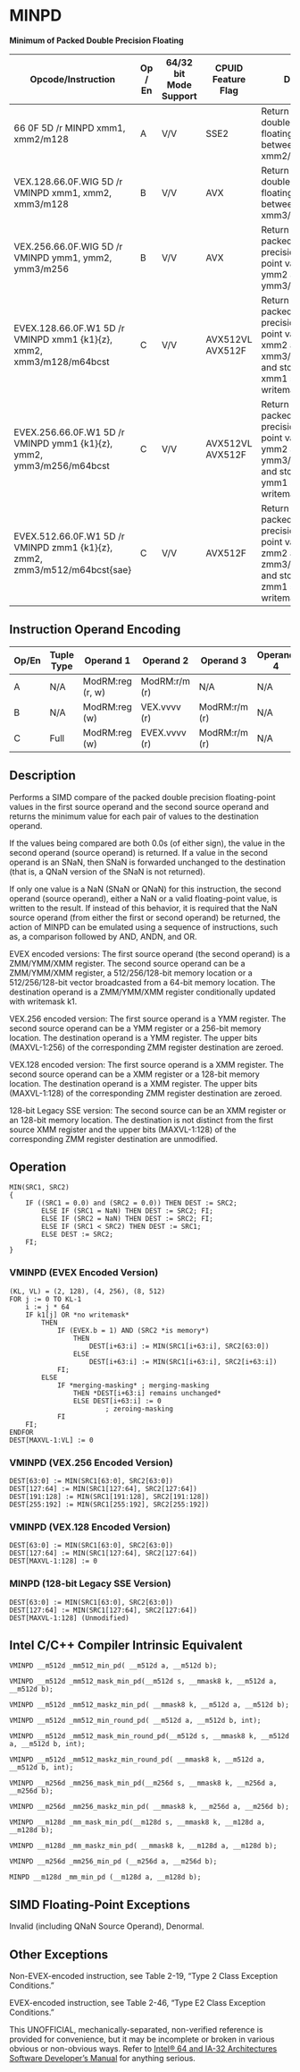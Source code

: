 # MINPD

**Minimum of Packed Double Precision Floating**

| Opcode/Instruction                                                        | Op / En | 64/32 bit Mode Support | CPUID Feature Flag | Description                                                                                                                                           |
| ------------------------------------------------------------------------- | ------- | ---------------------- | ------------------ | ----------------------------------------------------------------------------------------------------------------------------------------------------- |
| 66 0F 5D /r MINPD xmm1, xmm2/m128                                         | A       | V/V                    | SSE2               | Return the minimum double precision floating-point values between xmm1 and xmm2/mem                                                                   |
| VEX.128.66.0F.WIG 5D /r VMINPD xmm1, xmm2, xmm3/m128                      | B       | V/V                    | AVX                | Return the minimum double precision floating-point values between xmm2 and xmm3/mem.                                                                  |
| VEX.256.66.0F.WIG 5D /r VMINPD ymm1, ymm2, ymm3/m256                      | B       | V/V                    | AVX                | Return the minimum packed double precision floating-point values between ymm2 and ymm3/mem.                                                           |
| EVEX.128.66.0F.W1 5D /r VMINPD xmm1 {k1}{z}, xmm2, xmm3/m128/m64bcst      | C       | V/V                    | AVX512VL AVX512F   | Return the minimum packed double precision floating-point values between xmm2 and xmm3/m128/m64bcst and store result in xmm1 subject to writemask k1. |
| EVEX.256.66.0F.W1 5D /r VMINPD ymm1 {k1}{z}, ymm2, ymm3/m256/m64bcst      | C       | V/V                    | AVX512VL AVX512F   | Return the minimum packed double precision floating-point values between ymm2 and ymm3/m256/m64bcst and store result in ymm1 subject to writemask k1. |
| EVEX.512.66.0F.W1 5D /r VMINPD zmm1 {k1}{z}, zmm2, zmm3/m512/m64bcst{sae} | C       | V/V                    | AVX512F            | Return the minimum packed double precision floating-point values between zmm2 and zmm3/m512/m64bcst and store result in zmm1 subject to writemask k1. |

## Instruction Operand Encoding

| Op/En | Tuple Type | Operand 1        | Operand 2     | Operand 3     | Operand 4 |
| ----- | ---------- | ---------------- | ------------- | ------------- | --------- |
| A     | N/A        | ModRM:reg (r, w) | ModRM:r/m (r) | N/A           | N/A       |
| B     | N/A        | ModRM:reg (w)    | VEX.vvvv (r)  | ModRM:r/m (r) | N/A       |
| C     | Full       | ModRM:reg (w)    | EVEX.vvvv (r) | ModRM:r/m (r) | N/A       |

## Description

Performs a SIMD compare of the packed double precision floating-point values in the first source operand and the second source operand and returns the minimum value for each pair of values to the destination operand.

If the values being compared are both 0.0s (of either sign), the value in the second operand (source operand) is returned. If a value in the second operand is an SNaN, then SNaN is forwarded unchanged to the destination (that is, a QNaN version of the SNaN is not returned).

If only one value is a NaN (SNaN or QNaN) for this instruction, the second operand (source operand), either a NaN or a valid floating-point value, is written to the result. If instead of this behavior, it is required that the NaN source operand (from either the first or second operand) be returned, the action of MINPD can be emulated using a sequence of instructions, such as, a comparison followed by AND, ANDN, and OR.

EVEX encoded versions: The first source operand (the second operand) is a ZMM/YMM/XMM register. The second source operand can be a ZMM/YMM/XMM register, a 512/256/128-bit memory location or a 512/256/128-bit vector broadcasted from a 64-bit memory location. The destination operand is a ZMM/YMM/XMM register conditionally updated with writemask k1.

VEX.256 encoded version: The first source operand is a YMM register. The second source operand can be a YMM register or a 256-bit memory location. The destination operand is a YMM register. The upper bits (MAXVL-1:256) of the corresponding ZMM register destination are zeroed.

VEX.128 encoded version: The first source operand is a XMM register. The second source operand can be a XMM register or a 128-bit memory location. The destination operand is a XMM register. The upper bits (MAXVL-1:128) of the corresponding ZMM register destination are zeroed.

128-bit Legacy SSE version: The second source can be an XMM register or an 128-bit memory location. The destination is not distinct from the first source XMM register and the upper bits (MAXVL-1:128) of the corresponding ZMM register destination are unmodified.

## Operation

```
MIN(SRC1, SRC2)
{
    IF ((SRC1 = 0.0) and (SRC2 = 0.0)) THEN DEST := SRC2;
        ELSE IF (SRC1 = NaN) THEN DEST := SRC2; FI;
        ELSE IF (SRC2 = NaN) THEN DEST := SRC2; FI;
        ELSE IF (SRC1 < SRC2) THEN DEST := SRC1;
        ELSE DEST := SRC2;
    FI;
}

```

### VMINPD (EVEX Encoded Version)

```
(KL, VL) = (2, 128), (4, 256), (8, 512)
FOR j := 0 TO KL-1
    i := j * 64
    IF k1[j] OR *no writemask*
        THEN
            IF (EVEX.b = 1) AND (SRC2 *is memory*)
                THEN
                    DEST[i+63:i] := MIN(SRC1[i+63:i], SRC2[63:0])
                ELSE
                    DEST[i+63:i] := MIN(SRC1[i+63:i], SRC2[i+63:i])
            FI;
        ELSE
            IF *merging-masking* ; merging-masking
                THEN *DEST[i+63:i] remains unchanged*
                ELSE DEST[i+63:i] := 0
                        ; zeroing-masking
            FI
    FI;
ENDFOR
DEST[MAXVL-1:VL] := 0

```

### VMINPD (VEX.256 Encoded Version)

```
DEST[63:0] := MIN(SRC1[63:0], SRC2[63:0])
DEST[127:64] := MIN(SRC1[127:64], SRC2[127:64])
DEST[191:128] := MIN(SRC1[191:128], SRC2[191:128])
DEST[255:192] := MIN(SRC1[255:192], SRC2[255:192])

```

### VMINPD (VEX.128 Encoded Version)

```
DEST[63:0] := MIN(SRC1[63:0], SRC2[63:0])
DEST[127:64] := MIN(SRC1[127:64], SRC2[127:64])
DEST[MAXVL-1:128] := 0

```

### MINPD (128-bit Legacy SSE Version)

```
DEST[63:0] := MIN(SRC1[63:0], SRC2[63:0])
DEST[127:64] := MIN(SRC1[127:64], SRC2[127:64])
DEST[MAXVL-1:128] (Unmodified)

```

## Intel C/C++ Compiler Intrinsic Equivalent

```
VMINPD __m512d _mm512_min_pd( __m512d a, __m512d b);

```

```
VMINPD __m512d _mm512_mask_min_pd(__m512d s, __mmask8 k, __m512d a, __m512d b);

```

```
VMINPD __m512d _mm512_maskz_min_pd( __mmask8 k, __m512d a, __m512d b);

```

```
VMINPD __m512d _mm512_min_round_pd( __m512d a, __m512d b, int);

```

```
VMINPD __m512d _mm512_mask_min_round_pd(__m512d s, __mmask8 k, __m512d a, __m512d b, int);

```

```
VMINPD __m512d _mm512_maskz_min_round_pd( __mmask8 k, __m512d a, __m512d b, int);

```

```
VMINPD __m256d _mm256_mask_min_pd(__m256d s, __mmask8 k, __m256d a, __m256d b);

```

```
VMINPD __m256d _mm256_maskz_min_pd( __mmask8 k, __m256d a, __m256d b);

```

```
VMINPD __m128d _mm_mask_min_pd(__m128d s, __mmask8 k, __m128d a, __m128d b);

```

```
VMINPD __m128d _mm_maskz_min_pd( __mmask8 k, __m128d a, __m128d b);

```

```
VMINPD __m256d _mm256_min_pd (__m256d a, __m256d b);

```

```
MINPD __m128d _mm_min_pd (__m128d a, __m128d b);

```

## SIMD Floating-Point Exceptions

Invalid (including QNaN Source Operand), Denormal.

## Other Exceptions

Non-EVEX-encoded instruction, see Table 2-19, “Type 2 Class Exception Conditions.”

EVEX-encoded instruction, see Table 2-46, “Type E2 Class Exception Conditions.”

This UNOFFICIAL, mechanically-separated, non-verified reference is provided for convenience, but it may be
incomplete or broken in various obvious or non-obvious
ways. Refer to [Intel® 64 and IA-32 Architectures Software Developer’s Manual](https://software.intel.com/en-us/download/intel-64-and-ia-32-architectures-sdm-combined-volumes-1-2a-2b-2c-2d-3a-3b-3c-3d-and-4) for anything serious.
